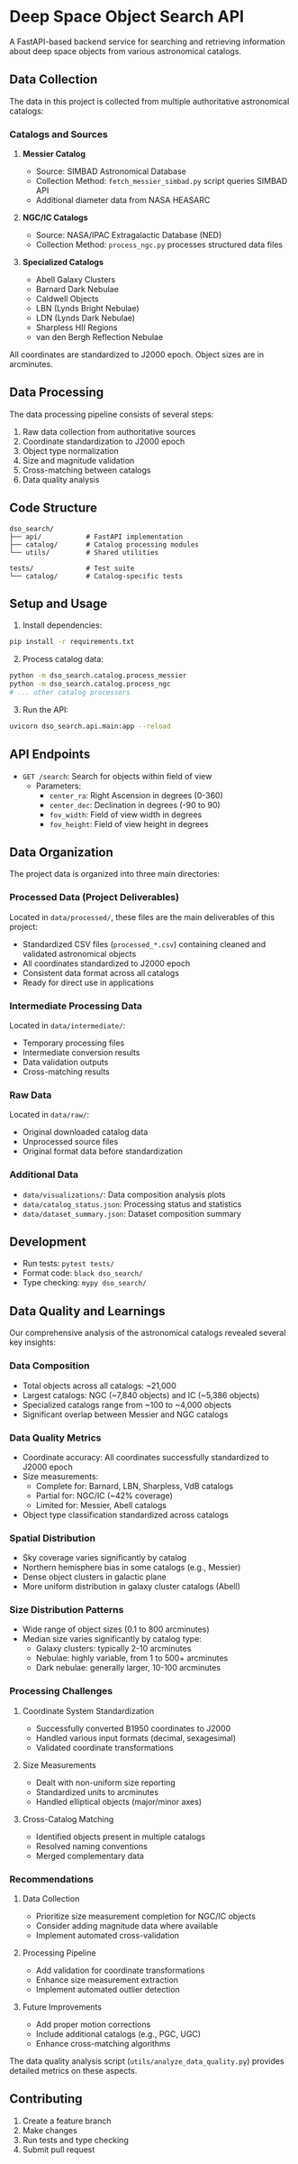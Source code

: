 # Deep Space Object Search API

A FastAPI-based backend service for searching and retrieving information about deep space objects from various astronomical catalogs.

## Data Collection

The data in this project is collected from multiple authoritative astronomical catalogs:

### Catalogs and Sources

1. **Messier Catalog**
   - Source: SIMBAD Astronomical Database
   - Collection Method: `fetch_messier_simbad.py` script queries SIMBAD API
   - Additional diameter data from NASA HEASARC

2. **NGC/IC Catalogs**
   - Source: NASA/IPAC Extragalactic Database (NED)
   - Collection Method: `process_ngc.py` processes structured data files

3. **Specialized Catalogs**
   - Abell Galaxy Clusters
   - Barnard Dark Nebulae
   - Caldwell Objects
   - LBN (Lynds Bright Nebulae)
   - LDN (Lynds Dark Nebulae)
   - Sharpless HII Regions
   - van den Bergh Reflection Nebulae

All coordinates are standardized to J2000 epoch. Object sizes are in arcminutes.

## Data Processing

The data processing pipeline consists of several steps:

1. Raw data collection from authoritative sources
2. Coordinate standardization to J2000 epoch
3. Object type normalization
4. Size and magnitude validation
5. Cross-matching between catalogs
6. Data quality analysis

## Code Structure

```
dso_search/
├── api/           # FastAPI implementation
├── catalog/       # Catalog processing modules
└── utils/         # Shared utilities

tests/             # Test suite
└── catalog/       # Catalog-specific tests
```

## Setup and Usage

1. Install dependencies:
```bash
pip install -r requirements.txt
```

2. Process catalog data:
```bash
python -m dso_search.catalog.process_messier
python -m dso_search.catalog.process_ngc
# ... other catalog processors
```

3. Run the API:
```bash
uvicorn dso_search.api.main:app --reload
```

## API Endpoints

- `GET /search`: Search for objects within field of view
  - Parameters:
    - `center_ra`: Right Ascension in degrees (0-360)
    - `center_dec`: Declination in degrees (-90 to 90)
    - `fov_width`: Field of view width in degrees
    - `fov_height`: Field of view height in degrees

## Data Organization

The project data is organized into three main directories:

### Processed Data (Project Deliverables)
Located in `data/processed/`, these files are the main deliverables of this project:
- Standardized CSV files (`processed_*.csv`) containing cleaned and validated astronomical objects
- All coordinates standardized to J2000 epoch
- Consistent data format across all catalogs
- Ready for direct use in applications

### Intermediate Processing Data
Located in `data/intermediate/`:
- Temporary processing files
- Intermediate conversion results
- Data validation outputs
- Cross-matching results

### Raw Data
Located in `data/raw/`:
- Original downloaded catalog data
- Unprocessed source files
- Original format data before standardization

### Additional Data
- `data/visualizations/`: Data composition analysis plots
- `data/catalog_status.json`: Processing status and statistics
- `data/dataset_summary.json`: Dataset composition summary

## Development

- Run tests: `pytest tests/`
- Format code: `black dso_search/`
- Type checking: `mypy dso_search/`

## Data Quality and Learnings

Our comprehensive analysis of the astronomical catalogs revealed several key insights:

### Data Composition
- Total objects across all catalogs: ~21,000
- Largest catalogs: NGC (~7,840 objects) and IC (~5,386 objects)
- Specialized catalogs range from ~100 to ~4,000 objects
- Significant overlap between Messier and NGC catalogs

### Data Quality Metrics
- Coordinate accuracy: All coordinates successfully standardized to J2000 epoch
- Size measurements:
  - Complete for: Barnard, LBN, Sharpless, VdB catalogs
  - Partial for: NGC/IC (~42% coverage)
  - Limited for: Messier, Abell catalogs
- Object type classification standardized across catalogs

### Spatial Distribution
- Sky coverage varies significantly by catalog
- Northern hemisphere bias in some catalogs (e.g., Messier)
- Dense object clusters in galactic plane
- More uniform distribution in galaxy cluster catalogs (Abell)

### Size Distribution Patterns
- Wide range of object sizes (0.1 to 800 arcminutes)
- Median size varies significantly by catalog type:
  - Galaxy clusters: typically 2-10 arcminutes
  - Nebulae: highly variable, from 1 to 500+ arcminutes
  - Dark nebulae: generally larger, 10-100 arcminutes

### Processing Challenges
1. Coordinate System Standardization
   - Successfully converted B1950 coordinates to J2000
   - Handled various input formats (decimal, sexagesimal)
   - Validated coordinate transformations

2. Size Measurements
   - Dealt with non-uniform size reporting
   - Standardized units to arcminutes
   - Handled elliptical objects (major/minor axes)

3. Cross-Catalog Matching
   - Identified objects present in multiple catalogs
   - Resolved naming conventions
   - Merged complementary data

### Recommendations
1. Data Collection
   - Prioritize size measurement completion for NGC/IC objects
   - Consider adding magnitude data where available
   - Implement automated cross-validation

2. Processing Pipeline
   - Add validation for coordinate transformations
   - Enhance size measurement extraction
   - Implement automated outlier detection

3. Future Improvements
   - Add proper motion corrections
   - Include additional catalogs (e.g., PGC, UGC)
   - Enhance cross-matching algorithms

The data quality analysis script (`utils/analyze_data_quality.py`) provides detailed metrics on these aspects.

## Contributing

1. Create a feature branch
2. Make changes
3. Run tests and type checking
4. Submit pull request
